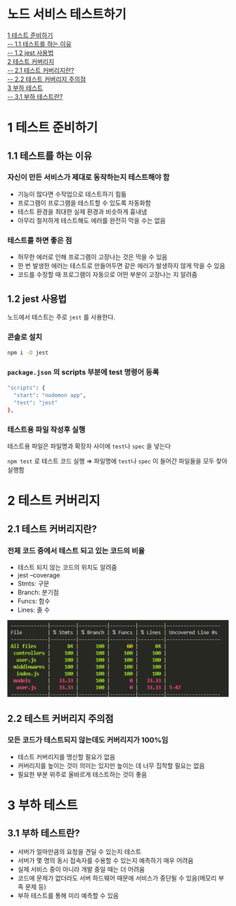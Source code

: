 # 노드 서비스 테스트하기  
[1 테스트 준비하기](#1-테스트-준비하기)  
[-- 1.1 테스트를 하는 이유](#11-테스트를-하는-이유)  
[-- 1.2 jest 사용법](#12-jest-사용법)  
[2 테스트 커버리지](#2-테스트-커버리지)  
[-- 2.1 테스트 커버리지란?](#21-테스트-커버리지란)  
[-- 2.2 테스트 커버리지 주의점](#22-테스트-커버리지-주의점)  
[3 부하 테스트](#3-부하-테스트)  
[-- 3.1 부하 테스트란?](#31-부하-테스트란)  

# 1 테스트 준비하기

## 1.1 테스트를 하는 이유

### 자신이 만든 서비스가 제대로 동작하는지 테스트해야 함

- 기능이 많다면 수작업으로 테스트하기 힘듦
- 프로그램이 프로그램을 테스트할 수 있도록 자동화함
- 테스트 환경을 최대한 실제 환경과 비슷하게 흉내냄
- 아무리 철저하게 테스트해도 에러를 완전히 막을 수는 없음

### 테스트를 하면 좋은 점

- 허무한 에러로 인해 프로그램이 고장나는 것은 막을 수 있음
- 한 번 발생한 에러는 테스트로 만들어두면 같은 에러가 발생하지 않게 막을 수 있음
- 코드를 수정할 때 프로그램이 자동으로 어떤 부분이 고장나는 지 알려줌

## 1.2 jest 사용법

노드에서 테스트는 주로 `jest` 를 사용한다.

### 콘솔로 설치

```bash
npm i -D jest
```

### `package.json` 의 scripts 부분에 test 명령어 등록

```bash
"scripts": {
  "start": "nodemon app",
  "test": "jest"
},
```

### 테스트용 파일 작성후 실행

테스트용 파일은 파일명과 확장자 사이에 `test`나 `spec` 을 넣는다  

`npm test` 로 테스트 코드 실행 ⇒ 파일명에 `test`나 `spec` 이 들어간 파일들을 모두 찾아 실행함  

# 2 테스트 커버리지

## 2.1 테스트 커버리지란?

### 전체 코드 중에서 테스트 되고 있는 코드의 비율

- 테스트 되지 않는 코드의 위치도 알려줌
- jest –coverage
- Stmts: 구문
- Branch: 분기점
- Funcs: 함수
- Lines: 줄 수

![커버리지](../images/testCoverage01.png)

## 2.2 테스트 커버리지 주의점

### 모든 코드가 테스트되지 않는데도 커버리지가 100%임

- 테스트 커버리지를 맹신할 필요가 없음
- 커버리지를 높이는 것이 의미는 있지만 높이는 데 너무 집착할 필요는 없음
- 필요한 부분 위주로 올바르게 테스트하는 것이 좋음

# 3 부하 테스트

## 3.1 부하 테스트란?

- 서버가 얼마만큼의 요청을 견딜 수 있는지 테스트
- 서버가 몇 명의 동시 접속자를 수용할 수 있는지 예측하기 매우 어려움
- 실제 서비스 중이 아니라 개발 중일 때는 더 어려움
- 코드에 문제가 없더라도 서버 하드웨어 때문에 서비스가 중단될 수 있음(메모리 부족 문제 등)
- 부하 테스트를 통해 미리 예측할 수 있음